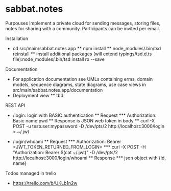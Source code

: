 # sabbat.notes

Purpouses
Implement a private cloud for sending messages, storing files, notes for sharing with a community. Participants can be invited per email.

Installation
* cd src/main/sabbat.notes.app
** npm install
** node_modules/.bin/tsd reinstall
** install additional packages (will extend typings/tsd.d.ts file):node_modules/.bin/tsd install rx --save

Documentation
* For application documentation see UMLs containing erms, domain models, sequence diagrams, state diagrams, use case views
  in src/main/sabbat.notes.app/documentation
* Deployment view
** tbd

REST API

* /login: login with BASIC authentication
** Request
*** Authorization: Basic name:pwd
** Response is JSON web token in body
** curl -X POST -u testuser:mypassword -D /dev/pts/2 http://localhost:3000/login > ~/.jwt

* /login/whoami
** Request
*** Authorization: Bearer <JWT_TOKEN_RETURNED_FROM_LOGIN>
*** curl -X POST -H "Authorization: Bearer $(cat ~/.jwt)" -D /dev/pts/2 http://localhost:3000/login/whoami
** Response
*** json object with {id, name}


Todos managed in trello
* https://trello.com/b/UKLb1n2w

